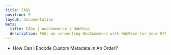 ```yaml
---
title: FAQs
position: 9
layout: documentation
meta:
  title: FAQs | WooCommerce | HubRise
  description: FAQs on connecting WooCommerce with HubRise for your EPOS to work with other apps as a cohesive whole. Connect apps and synchronise your data.
---
```


- <Link to="/apps/woocommerce/faqs/encode-custom-metadata/">How Can I Encode Custom Metadata In An Order?</Link>
